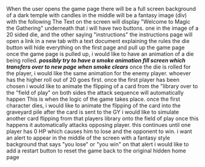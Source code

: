 <!-- PSEUDO CODE -->
When the user opens the game page there will be a full screen background of a dark temple with candles 
in the middle will be a fantasy image (div) with the following 
The Text on the screen will display "Welcome to Magic the Gathering" 
underneath that i will have two buttons. one in the image of a 20 sided die, and the other saying "instructions"
the instructions page will open a link in a new tab with a text document explaining the rules
the die button will hide everything on the first page and pull up the game page
once the game page is pulled up, i would like to have an animation of a die being rolled.
***possibly try to have a smoke animation fill screen which transfers over to new page when smoke clears***
once the die is rolled for the player, i would like the same animation for the enemy player.
whoever has the higher roll out of 20 goes first.
once the first player has been chosen i would like to animate the flipping of a card from the "library over to the "field of play" on both sides
the attack sequence will automatically happen
This is when the logic of the game takes place.
once the first character dies, i would like to animate the flipping of the card into the graveyard pile
after the card is sent to the GY i would like to simulate another card flipping from that players library onto the field of play
once this happens it automatically attacks opposing player. 
this continues until one player has 0 HP which causes him to lose and the opponent to win.
i want an alert to appear in the middle of the screen with a fantasy style background that says "you lose" or "you win"
on that alert i would like to add a restart button to reset the game back to the original hidden home page
